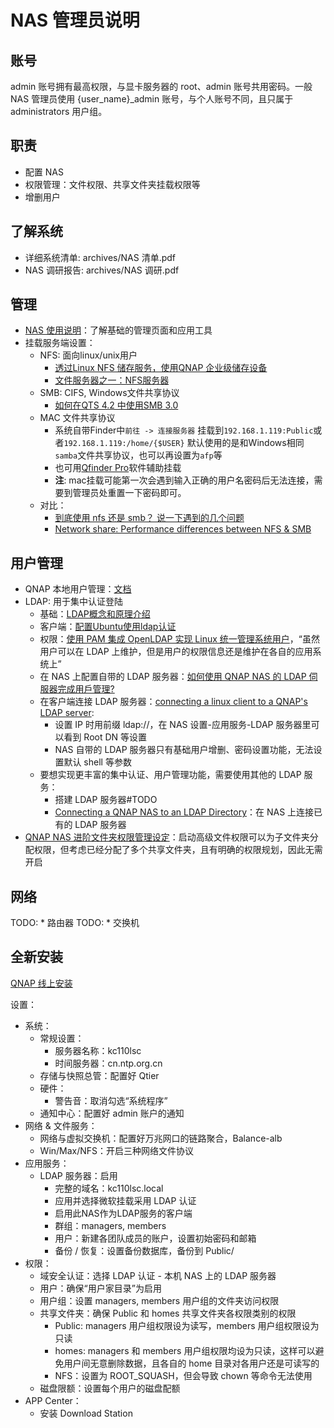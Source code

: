 # NAS 管理员说明


## 账号
admin 账号拥有最高权限，与显卡服务器的 root、admin 账号共用密码。一般 NAS 管理员使用 {user_name}_admin 账号，与个人账号不同，且只属于 administrators 用户组。


## 职责

* 配置 NAS
* 权限管理：文件权限、共享文件夹挂载权限等
* 增删用户


## 了解系统

* 详细系统清单: archives/NAS 清单.pdf
* NAS 调研报告: archives/NAS 调研.pdf


## 管理

* [NAS 使用说明](README.md)：了解基础的管理页面和应用工具
* 挂载服务端设置：
    * NFS: 面向linux/unix用户
        * [透过Linux NFS 储存服务，使用QNAP 企业级储存设备](https://www.qnap.com/zh-hk/how-to/tutorial/article/透過-linux-nfs-儲存服務使用-qnap-企業級儲存設備/)
        * [文件服务器之一：NFS服务器](http://cn.linux.vbird.org/linux_server/0330nfs.php)
    * SMB: CIFS, Windows文件共享协议
        * [如何在QTS 4.2 中使用SMB 3.0](https://www.qnap.com/zh-tw/how-to/tutorial/article/如何在-qts-4-2-中使用-smb-3-0/)
    * MAC 文件共享协议 
        * 系统自带Finder中`前往 -> 连接服务器` 挂载到`192.168.1.119:Public`或者`192.168.1.119:/home/{$USER}` 默认使用的是和Windows相同`samba`文件共享协议，也可以再设置为`afp`等
        * 也可用[Qfinder Pro](https://www.qnap.com/zh-cn/how-to/tutorial/article/%E5%B0%86%E5%85%B1%E4%BA%AB%E6%96%87%E4%BB%B6%E5%A4%B9%E6%8C%82%E8%BD%BD%E5%88%B0-mac-%E8%AE%A1%E7%AE%97%E6%9C%BA/)软件辅助挂载
        * **注**: mac挂载可能第一次会遇到输入正确的用户名密码后无法连接，需要到管理员处重置一下密码即可。
    * 对比：
        * [到底使用 nfs 还是 smb？ 说一下遇到的几个问题](https://www.v2ex.com/t/538664)
        * [Network share: Performance differences between NFS & SMB](https://ferhatakgun.com/network-share-performance-differences-between-nfs-smb/)


## 用户管理

* QNAP 本地用户管理：[文档](https://docs.qnap.com/nas/4.2/Home/sc/index.html?users.htm)
* LDAP: 用于集中认证登陆
    * 基础：[LDAP概念和原理介绍](https://www.cnblogs.com/wilburxu/p/9174353.html)
    * 客户端：[配置Ubuntu使用ldap认证](https://www.iteye.com/blog/wuyaweiwude-1889452)
    * 权限：[使用 PAM 集成 OpenLDAP 实现 Linux 统一管理系统用户](https://www.ibm.com/developerworks/cn/linux/1406_liulz_pamopenldap/index.html)，“虽然用户可以在 LDAP 上维护，但是用户的权限信息还是维护在各自的应用系统上”
	* 在 NAS 上配置自带的 LDAP 服务器：[如何使用 QNAP NAS 的 LDAP 伺服器完成用戶管理?](https://www.qnap.com/zh-hk/how-to/tutorial/article/如何使用-qnap-nas-的-ldap-伺服器完成用戶管理/)
	* 在客户端连接 LDAP 服务器：[connecting a linux client to a QNAP's LDAP server](https://laurentperrinet.github.io/sciblog/posts/2012-09-04-connecting-a-linux-client-to-a-QNAPs-LDAP-server.html):
		* 设置 IP 时用前缀 ldap://，在 NAS 设置-应用服务-LDAP 服务器里可以看到 Root DN 等设置
		* NAS 自带的 LDAP 服务器只有基础用户增删、密码设置功能，无法设置默认 shell 等参数
	* 要想实现更丰富的集中认证、用户管理功能，需要使用其他的 LDAP 服务：
        * 搭建 LDAP 服务器#TODO
		* [Connecting a QNAP NAS to an LDAP Directory](https://www.qnap.com/en/how-to/tutorial/article/connecting-a-qnap-nas-to-an-ldap-directory/)：在 NAS 上连接已有的 LDAP 服务器
* [QNAP NAS 进阶文件夹权限管理设定](https://www.qnap.com/zh-cn/how-to/tutorial/article/qnap-nas-%E8%BF%9B%E9%98%B6%E6%96%87%E4%BB%B6%E5%A4%B9%E6%9D%83%E9%99%90%E7%AE%A1%E7%90%86%E8%AE%BE%E5%AE%9A/)：启动高级文件权限可以为子文件夹分配权限，但考虑已经分配了多个共享文件夹，且有明确的权限规划，因此无需开启


## 网络

TODO: * 路由器
TODO: * 交换机


## 全新安装

[QNAP 线上安装](https://start.qnap.com/cn/?QfinderPro=1)

设置：
* 系统：
    * 常规设置：
        * 服务器名称：kc110lsc
        * 时间服务器：cn.ntp.org.cn
    * 存储与快照总管：配置好 Qtier
    * 硬件：
        * 警告音：取消勾选“系统程序”
    * 通知中心：配置好 admin 账户的通知
* 网络 & 文件服务：
    * 网络与虚拟交换机：配置好万兆网口的链路聚合，Balance-alb
    * Win/Max/NFS：开启三种网络文件协议
* 应用服务：
    * LDAP 服务器：启用
        * 完整的域名：kc110lsc.local
        * 应用并选择微软挂载采用 LDAP 认证
        * 启用此NAS作为LDAP服务的客户端
        * 群组：managers, members
        * 用户：新建各团队成员的账户，设置初始密码和邮箱
        * 备份 / 恢复：设置备份数据库，备份到 Public/
* 权限：
    * 域安全认证：选择 LDAP 认证 - 本机 NAS 上的 LDAP 服务器
    * 用户：确保“用户家目录”为启用
    * 用户组：设置 managers, members 用户组的文件夹访问权限
    * 共享文件夹：确保 Public 和 homes 共享文件夹各权限类别的权限
        * Public: managers 用户组权限设为读写，members 用户组权限设为只读
        * homes: managers 和 members 用户组权限均设为只读，这样可以避免用户间无意删除数据，且各自的 home 目录对各用户还是可读写的
        * NFS：设置为 ROOT_SQUASH，但会导致 chown 等命令无法使用
    * 磁盘限额：设置每个用户的磁盘配额
* APP Center：
    * 安装 Download Station



